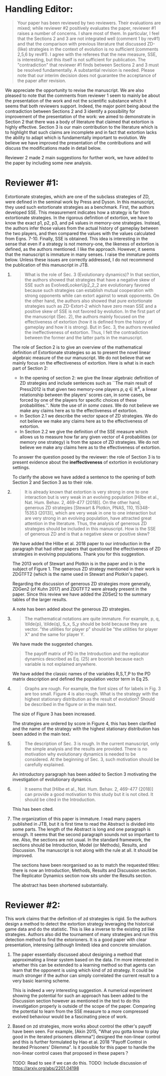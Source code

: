 # Handling Editor:

> Your paper has been reviewed by two reviewers. Their
> evaluations are mixed; while reviewer #2 positively evaluates the paper,
> reviewer #1 raises a number of concerns. I share most of them. In particular, I
> feel that the Sections 2 and 3 are not integrated well (comment 1 by rev#1) and
> that the comparison with previous literature that discussed ZD-(like) strategies
> in the context of evolution is no sufficient (comments 2,5,6 by rev#1). I agree
> with the referees that the new measure, SSE, is interesting, but this itself is
> not sufficient for publication. The "contradiction" that reviewer #1 finds
> between Sections 2 and 3 must be resolved fundamentally. A substantial revision
> is needed. Please note that our interim decision does not guarantee the
> acceptance of the paper after revision.

We appreciate the opportunity to revise the manuscript. We are also pleased to
note that the comments from reviewer 1 seem to mainly be about the presentation
of the work and not the scientific substance which it seems that both reviewers
support. Indeed, the major point being
about the contradiction between Sections 2 and 3 identify a possibility for
improvement of the presentation of the work: we aimed to demonstrate in Section
2 that there was a body of literature that claimed that extortion is highly
effective. Section 3 is our main contribution to the literature which is to
highlight that such claims are incomplete and in fact that extortion lacks the
ability to adapt which is fundamentally important to evolution.
We believe we have improved the presentation of the contributions and will discuss the
modifications made in detail below.

Reviewer 2 made 2 main suggestions for further work, we have added to the paper
by including some new analysis.


# Reviewer #1:

Extortionate strategies, which are one of the subclass strategies
of ZD, were defined in the seminal work by Press and Dyson. In this manuscript,
they used such extortionate strategies as a benchmark. First, the authors
developed SSE. This measurement indicates how a strategy is far from
extortionate strategies. In the rigorous definition of extortion, we have to
know the exact p1, p2, p3, and p4 values in memory-one strategies. Instead, the
authors infer those values from the actual history of gameplay between the two
players, and then compared the values with the values calculated from Eqns.
7-10. Finally, SSE is obtained. This idea is interesting in the sense that even
if a strategy is not memory-one, the likeness of extortion is defined, as the
authors mentioned. I like the approach. However, it seems that the manuscript is
immature in many senses. I raise the immature points below. Unless these issues
are correctly addressed, I do not recommend the publication of this manuscript
in JTB.

1. > What is the role of Sec. 3 (Evolutionary dynamics)? In that section, the
   > authors showed that strategies that have a negative skew of SSE such as
   > EvolvedLookerUp2_2_2 are evolutionary favored because such strategies can
   > establish mutual cooperation with strong opponents while can extort against
   > to weak opponents. On the other hand, the authors also showed that pure
   > extortionate strategies such as ZD-Extort-2 which have zero mean SSE and a
   > positive skew of SSE is not favored by evolution. In the first part of the
   > manuscript (Sec. 2), the authors mainly focused on the effectiveness of
   > extortion (how it is defined from the history of gameplay and how it is
   > strong). But in Sec. 3, the authors revealed the ineffectiveness of
   > extortion. Thus, I felt the contradiction between the former and the latter
   > parts in the manuscript.

   The role of Section 2 is to give an overview of the mathematical definition
   of Extortionate strategies so as to present the novel linear algebraic
   measure of the our manuscript. We do not believe that we mainly focus on the
   effectiveness of extortion. Here is what is in each part of Section 2:

   - In the opening of section 2: we give the linear algebraic definition of ZD
     strategies and include sentences such as ``The main result of Press2012 is
     that given two memory-one players $p, q\in\mathbb{R}^4$, a linear
     relationship between the players' scores can, in some cases, be forced by
     one of the players for specific choices of these probabilities.''.  Note
     the use of *in some cases*. We do not believe we make any claims here as to
     the effectiveness of extortion.
   - In Section 2.1 we describe the vector space of ZD strategies. We do not
     believe we make any claims here as to the effectiveness of extortion.
   - In Section 2.2 we give the definition of the SSE measure which allows us to
     measure how far any given vector of 4 probabilities (or memory one
     strategy) is from the space of ZD strategies. We do not believe we make any
     claims here as to the effectiveness of extortion.

   To answer the question posed by the reviewer: the role of Section 3 is to
   present evidence about the **ineffectiveness** of extortion in evolutionary
   settings.

   To clarify the above we have added a sentence to the opening of both Section
   2 and Section 3 as to their role.

2. > It is already known that extortion is very strong in one to one interaction
   > but is very weak in an evolving population [Hilbe et al., Nat. Hum. Behav. 2,
   > 469-477 (2018)]. On the other hand, generous ZD strategies [Stewart &
   > Plotkin, PNAS, 110, 15348-15353 (2013)], which are very weak in one to one
   > interaction but are very strong in an evolving population, have attracted
   > great attention in the literature. Thus, the analysis of generous ZD
   > strategies should be included in this manuscript. How is the SSE of generous
   > ZD and is that a negative skew or positive skew?

   We have added the Hilbe et al. 2018 paper to our introduction in the
   paragraph that had other papers that questioned the effectiveness of ZD
   strategies in evolving populations. Thank you for this suggestion.

   The 2013 work of Stewart and Plotkin is in the paper and in is the subject of
   Figure 1. The generous ZD strategy mentioned in their work is
   ZDGTFT2 (which is the name used in Stewart and Plotkin's paper).

   Regarding the discussion of generous ZD strategies more generally, ZDGen2 (of
   Kuhn 2017)
   and ZDGTFT2 were already present in the paper. Since this review we have
   added the ZDSet2 to the summary tables of the larger
   results.

   A note has been added about the generous ZD strategies.

3. > The mathematical notations are quite immature. For example, p, q, \tilde{p},
   > \tilde{q}, S_x, S_y should be bold because they are vector. "the utilities
   > for player p" should be "the utilities for player X" and the same for player
   > Y.

   We have made the suggested changes.

   > The payoff matrix
   > of PD in the Introduction and the replicator dynamics described as Eq. (25)
   > are boorish because each variable is not explained anywhere.

   We have added the classic names of the variables R,S,T,P to the PD matrix
   description and defined the population vector term in Eq 25.

4. > Graphs are rough. For example, the font sizes of for labels in Fig. 3 are too
   > small. Figure 4 is also rough. What is the strategy with the highest
   > stationary distribution as the result of evolution? Should be described in
   > the figure or in the main text.

   The size of Figure 3 has been increased.

   The strategies are ordered by score in Figure 4, this has been clarified and
   the name of the strategy with the highest stationary distribution has been
   added in the main text.

5. > The description of Sec. 3 is rough. In the current manuscript, only the
   > simple analysis and the results are provided. There is no motivation why
   > evolutionary dynamics is needed to be considered. At the beginning of Sec. 3,
   > such motivation should be carefully explained.

   An introductory paragraph has been added to Section 3 motivating the
   investigation of evolutionary dynamics.

6. > It seems that  [Hilbe et al., Nat. Hum. Behav. 2, 469-477 (2018)] can provide
   > a good motivation to this study but it is not cited. It should be cited in
   > the Introduction.

   This has been cited.

7. The organization of this paper is immature. I read many papers published in
   JTB, but it is first time to read the Abstract is divided into some parts.
   The length of the Abstract is long and one paragraph is enough. It seems that
   the second paragraph sounds not so important to me. Also, the sections are
   not usual. In the standard framework, the sections should be Introduction,
   Model (or Methods), Results, and Discussion. The manuscript is not along with
   the rule at all. It should be improved.

   The sections have been reorganised so as to match the requested titles: there
   is now an Introduction, Methods, Results and Discussion section. The
   Replicator Dynamics section now sits under the Results section.

   The abstract has been shortened substantially.


# Reviewer #2:

This work claims that the definition of zd strategies is rigid. So
the authors design a method to detect the extortion strategy leveraging the
historical game data and do the statistic. This is like a inverse to the
existing zd like strategies. Authors also did the tournament of many strategies
and run this detection method to find the extorioners. It is a good paper with
clear presentation, interesing (although limited) idea and concrete simulation.

1. The paper essentially discussed about designing a method that approximating a
   linear system based on the data. I'm more interested in whether this can be
   extended to a learning method so that agents can learn that the opponent is
   using which kind of zd strategy. It could be much stronger if the author can
   simply correlated the current result to a very basic learning scheme.

   This is indeed a very interesting suggestion. A numerical experiment showing
   the potential for such an approach has been added to the Discussion section
   however as mentioned in the text to do this investigation properly is outside
   of the scope of the paper. Comparing the potential to learn from the SSE
   measure to a more compressed evolved behaviour would be a fascinating piece
   of work.

2. Based on zd strategies, more works about control the other's payoff have been
   seen. For example, [Akin 2015, "What you gotta know to play good in the
   iterated prisoners dilemma"] designed the non-linear control and this is
   further formulated by Hao et al. 2018 "Payoff Control in Iterated Prisoners'
   Dilemma". Is it possible for this paper to handle the non-linear control
   cases that proposed in these papers？

   TODO: Read to see if we can do this.
   TODO: Include discussion of https://arxiv.org/abs/2201.04198
